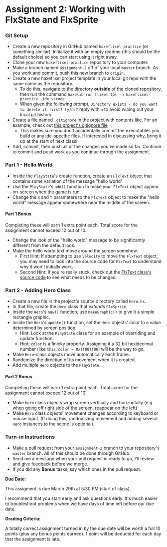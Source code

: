 # Assignment 2: Working with FlxState and FlxSprite
### Git Setup
 * Create a new repository in GitHub named `haxeflixel-practice` (or something similar). Initialize it with an empty readme (this should be the default choice) so you can start using it right away.
 * Clone your new `haxeflixel-practice` repository to your computer.
 * Make a branch named `assignment-2` off of your local `master` branch. As you work and commit, push this new branch to `origin`.
 * Create a new haxeflixel project template in your local git repo with the same name as the repository.
   * To do this, navigate to the directory **outside** of the cloned repository, then run the command `haxelib run flixel tpl -n haxeflixel-practice -ide vscode`
   * When given the following prompt, `Directory exists - do you want to delete it first? [y/n]?` reply with `n` to avoid wiping out your local git history. 
 * Create a file named `.gitignore` in the project with contents like. For an example, check out [this project's gitignore file](https://github.com/SamBumgardner/Running-Game/blob/master/.gitignore)
   * This makes sure you don't accidentally commit the executables you build or any ide-specific files. If interested in discussing why, bring it up at the start of next class!
 * Add, commit, then push all of the changes you've made so far. Continue to commit and push work as you continue through the assignment.

### Part 1 - Hello World
 * Inside the `PlayState`'s create function, create an `FlxText` object that contains some variation of the message "hello world".
 * Use the `PlayState`'s `add()` function to make your `FlxText` object appear on-screen when the game is run.
 * Change the `X` and `Y` parameters to the `FlxText` object to make the "hello world" message appear somewhere near the middle of the screen.


#### Part 1 Bonus
Completing these will earn 1 extra point each. Total score for the assignment cannot exceed 12 out of 10.

 * Change the look of the "hello world" message to be significantly different from the default look. 
 * Make the hello world text move around the screen somehow. 
     * First Hint: If attempting to use `velocity` to move the `FlxText` object, you may need to look into the source code for `FlxText` to understand why it won't initially work.
     * Second Hint: If you're really stuck, check out the [FlxText class's source code](https://github.com/HaxeFlixel/flixel/blob/master/flixel/text/FlxText.hx#L208) to see what needs to be changed.


### Part 2 - Adding Hero Class
 * Create a new file in the project's source directory called `Hero.hx`.
 * In that file, create the `Hero` class that *extends* `FlxSprite`.
 * Inside the `Hero`'s `new()` function, use `makeGraphic()` to give it a simple rectangle graphic.
 * Inside the `Hero`'s `update()` function, set the `Hero` objects' color to a value determined by screen position.
     * Hint: Look at the `PlayState` class for an example of overriding and update function.
     * Hint: `color` is a finicky property. Assigning it a 32 bit hexidecimal number (like `this.color = 0xff00ff00`) will be the way to go.
 * Make `Hero`-class objects move automatically each frame.
 * Randomize the direction of its movement when it is created.
 * Add multiple `Hero` objects to the `PlayState`.


#### Part 2 Bonus
Completing these will earn 1 extra point each. Total score for the assignment cannot exceed 12 out of 10.
 * Make `Hero` class objects wrap screen vertically and horizontally (e.g. when going off right side of the screen, reappear on the left)
 * Make `Hero` class objects' movement changes according to keyboard or mouse input. (If doing this, randomizing movement and adding several `Hero` instances to the scene is optional).

### Turn-in Instructions
 * Make a pull request from your `assignment-2` branch to your repository's `master` branch. All of this should be done through GitHub. 
 * Send me a message when your pull request is ready to go, I'll review and give feedback before we merge.
 * If you did any **Bonus** tasks, say which ones in the pull request.

**Due Date:**

This assigment is due March 29th at 5:30 PM (start of class).

I recommend that you start early and ask questions early. It's much easier to troubleshoot problems when we have days of time left before our due date.

**Grading Criteria:**

A totally correct assignment turned in by the due date will be worth a full 10 points (plus any bonus points earned). 1 point will be deducted for each day that the assignment is late.
